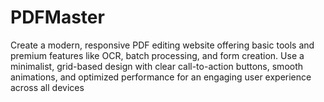 # PDFMaster
Create a modern, responsive PDF editing website offering basic tools and premium features like OCR, batch processing, and form creation. Use a minimalist, grid-based design with clear call-to-action buttons, smooth animations, and optimized performance for an engaging user experience across all devices
